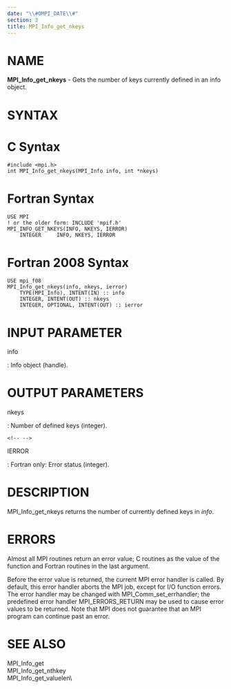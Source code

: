 ```yaml
---
date: "\\#OMPI_DATE\\#"
section: 3
title: MPI_Info_get_nkeys
---
```


NAME
====

**MPI_Info_get_nkeys** - Gets the number of keys currently defined in an
info object.

SYNTAX
======

C Syntax
========

    #include <mpi.h>
    int MPI_Info_get_nkeys(MPI_Info info, int *nkeys)

Fortran Syntax
==============

    USE MPI
    ! or the older form: INCLUDE 'mpif.h'
    MPI_INFO_GET_NKEYS(INFO, NKEYS, IERROR)
    	INTEGER		INFO, NKEYS, IERROR

Fortran 2008 Syntax
===================

    USE mpi_f08
    MPI_Info_get_nkeys(info, nkeys, ierror)
    	TYPE(MPI_Info), INTENT(IN) :: info
    	INTEGER, INTENT(OUT) :: nkeys
    	INTEGER, OPTIONAL, INTENT(OUT) :: ierror

INPUT PARAMETER
===============

info

:   Info object (handle).

OUTPUT PARAMETERS
=================

nkeys

:   Number of defined keys (integer).

```{=html}
<!-- -->
```

IERROR

:   Fortran only: Error status (integer).

DESCRIPTION
===========

MPI_Info_get_nkeys returns the number of currently defined keys in
*info*.

ERRORS
======

Almost all MPI routines return an error value; C routines as the value
of the function and Fortran routines in the last argument.

Before the error value is returned, the current MPI error handler is
called. By default, this error handler aborts the MPI job, except for
I/O function errors. The error handler may be changed with
MPI_Comm_set_errhandler; the predefined error handler MPI_ERRORS_RETURN
may be used to cause error values to be returned. Note that MPI does not
guarantee that an MPI program can continue past an error.

SEE ALSO
========

MPI_Info_get\
MPI_Info_get_nthkey\
MPI_Info_get_valuelen\
